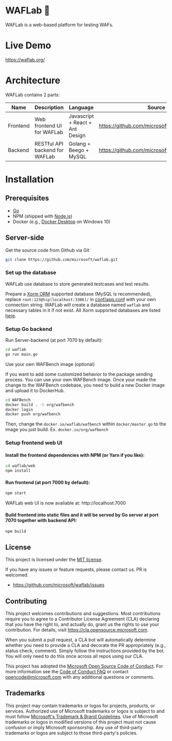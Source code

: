 WAFLab 🐾
====

WAFLab is a web-based platform for testing WAFs.

# Live Demo

https://waflab.org/

# Architecture

WAFLab contains 2 parts:

Name | Description | Language | Source code
----|------|----|----
Frontend | Web frontend UI for WAFLab | Javascript + React + Ant Design | https://github.com/microsoft/waflab/tree/master/web
Backend | RESTful API backend for WAFLab | Golang + Beego + MySQL | https://github.com/microsoft/waflab

# Installation

## Prerequisites

- [Go](https://golang.org/)
- NPM (shipped with [Node.js](https://nodejs.org/))
- Docker (e.g., [Docker Desktop](https://docs.docker.com/docker-for-windows/install/) on Windows 10)

## Server-side

Get the source code from Github via Git

```bash
git clone https://github.com/microsoft/waflab.git
```

### Set up the database

WAFLab use database to store generated testcases and test results.

Prepare a [Xorm ORM](https://gitea.com/xorm/xorm) supported database (MySQL is recommended), replace `root:123@tcp(localhost:3306)/` in [conf/app.conf](https://github.com/microsoft/waflab/blob/master/conf/app.conf) with your own connection string. WAFLab will create a database named `waflab` and necessary tables in it if not exist. All Xorm supported databases are listed [here](https://gitea.com/xorm/xorm#user-content-drivers-support).

### Setup Go backend

Run Server-backend (at port 7070 by default):

```bash
cd waflab
go run main.go
```
 
Use your own WAFBench image (optional)

If you want to add some customized behavior to the package sending process. You can use your own WAFBench image. Once your made the change to the WAFBench codebase, you need to build a new Docker image and upload it to DockerHub.

```bash
cd WAFBench
docker build . -t org/wafbench
docker login
docker push org/wafbench
```

Then, change the ```docker.io/waflab/wafbench``` within ```docker/master.go``` to the image you just build. Ex. ```docker.io/org/wafbench```


### Setup frontend web UI

#### Install the frontend dependencies with NPM (or Yarn if you like):

```bash
cd waflab/web
npm install
```

#### Run frontend (at port 7000 by default):

```bash
npm start
```

WAFLab web UI is now avaliable at: http://localhost:7000

#### Build frontend into static files and it will be served by Go server at port 7070 together with backend API:

```bash
npm build
```

## License

This project is licensed under the [MIT license](LICENSE).

If you have any issues or feature requests, please contact us. PR is welcomed.
- https://github.com/microsoft/waflab/issues

## Contributing

This project welcomes contributions and suggestions.  Most contributions require you to agree to a
Contributor License Agreement (CLA) declaring that you have the right to, and actually do, grant us
the rights to use your contribution. For details, visit https://cla.opensource.microsoft.com.

When you submit a pull request, a CLA bot will automatically determine whether you need to provide
a CLA and decorate the PR appropriately (e.g., status check, comment). Simply follow the instructions
provided by the bot. You will only need to do this once across all repos using our CLA.

This project has adopted the [Microsoft Open Source Code of Conduct](https://opensource.microsoft.com/codeofconduct/).
For more information see the [Code of Conduct FAQ](https://opensource.microsoft.com/codeofconduct/faq/) or
contact [opencode@microsoft.com](mailto:opencode@microsoft.com) with any additional questions or comments.

## Trademarks

This project may contain trademarks or logos for projects, products, or services. Authorized use of Microsoft
trademarks or logos is subject to and must follow
[Microsoft's Trademark & Brand Guidelines](https://www.microsoft.com/en-us/legal/intellectualproperty/trademarks/usage/general).
Use of Microsoft trademarks or logos in modified versions of this project must not cause confusion or imply Microsoft sponsorship.
Any use of third-party trademarks or logos are subject to those third-party's policies.
